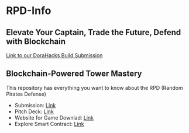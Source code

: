 # RPD-Info

## Elevate Your Captain, Trade the Future, Defend with Blockchain

[Link to our DoraHacks Build Submission](https://dorahacks.io/buidl/7083)

## Blockchain-Powered Tower Mastery

This repository has everything you want to know about the RPD (Random Pirates Defense)  

- Submission: [Link](https://dorahacks.io/buidl/7083)
- Pitch Deck:  [Link](https://www.figma.com/proto/GFngY6d4J4s2DbR5N6Sa6Z/Oasys-HackJam-Pitch-Deck?page-id=0%3A1&type=design&node-id=0-2&viewport=321%2C291%2C0.09&t=CnWWdUYlYEA8BP3Z-1&scaling=contain&starting-point-node-id=0%3A2&mode=design)
- Website for Game Downlad: [Link](https://dorahacks-rpd.vercel.app/)
- Explore Smart Contract: [Link](https://baobab.scope.klaytn.com/account/0x873dc286bcb8e0a357f65af59fcb2996304ff373?tabId=txList)

